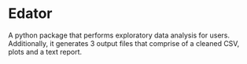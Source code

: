 # Edator
 A python package that performs exploratory data analysis for users. Additionally, it generates 3 output files that comprise of a cleaned CSV, plots and a text report.
